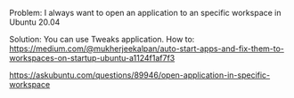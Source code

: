 
Problem:
I always want to open an application to an specific workspace in Ubuntu 20.04

Solution:
You can use Tweaks application.
How to:
<https://medium.com/@mukherjeekalpan/auto-start-apps-and-fix-them-to-workspaces-on-startup-ubuntu-a1124f1af7f3>

<https://askubuntu.com/questions/89946/open-application-in-specific-workspace>